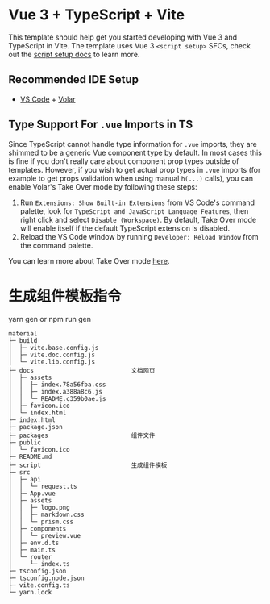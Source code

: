 # Vue 3 + TypeScript + Vite

This template should help get you started developing with Vue 3 and TypeScript in Vite. The template uses Vue 3 `<script setup>` SFCs, check out the [script setup docs](https://v3.vuejs.org/api/sfc-script-setup.html#sfc-script-setup) to learn more.

## Recommended IDE Setup

- [VS Code](https://code.visualstudio.com/) + [Volar](https://marketplace.visualstudio.com/items?itemName=Vue.volar)

## Type Support For `.vue` Imports in TS

Since TypeScript cannot handle type information for `.vue` imports, they are shimmed to be a generic Vue component type by default. In most cases this is fine if you don't really care about component prop types outside of templates. However, if you wish to get actual prop types in `.vue` imports (for example to get props validation when using manual `h(...)` calls), you can enable Volar's Take Over mode by following these steps:

1. Run `Extensions: Show Built-in Extensions` from VS Code's command palette, look for `TypeScript and JavaScript Language Features`, then right click and select `Disable (Workspace)`. By default, Take Over mode will enable itself if the default TypeScript extension is disabled.
2. Reload the VS Code window by running `Developer: Reload Window` from the command palette.

You can learn more about Take Over mode [here](https://github.com/johnsoncodehk/volar/discussions/471).

# 生成组件模板指令
yarn gen or npm run gen
```
material
├─ build
│  ├─ vite.base.config.js
│  ├─ vite.doc.config.js
│  └─ vite.lib.config.js
├─ docs                           文档网页
│  ├─ assets
│  │  ├─ index.78a56fba.css
│  │  ├─ index.a388a8c6.js
│  │  └─ README.c359b0ae.js
│  ├─ favicon.ico
│  └─ index.html
├─ index.html
├─ package.json
├─ packages                       组件文件
├─ public
│  └─ favicon.ico
├─ README.md
├─ script                         生成组件模板
├─ src
│  ├─ api
│  │  └─ request.ts
│  ├─ App.vue
│  ├─ assets
│  │  ├─ logo.png
│  │  ├─ markdown.css
│  │  └─ prism.css
│  ├─ components
│  │  └─ preview.vue
│  ├─ env.d.ts
│  ├─ main.ts
│  └─ router
│     └─ index.ts
├─ tsconfig.json
├─ tsconfig.node.json
├─ vite.config.ts
└─ yarn.lock

```
